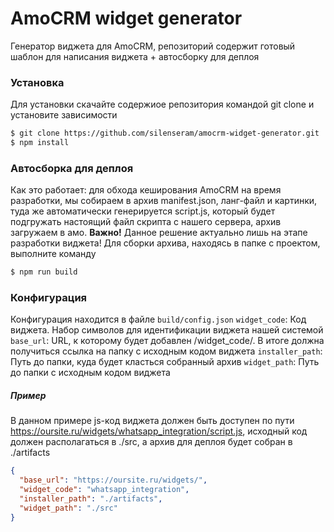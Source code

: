 # AmoCRM widget generator

Генератор виджета для AmoCRM, репозиторий содержит готовый шаблон для написания виджета + автосборку для деплоя

### Установка
Для установки скачайте содержиое репозитория командой git clone и установите зависимости

```sh
$ git clone https://github.com/silenseram/amocrm-widget-generator.git
$ npm install
```
### Автосборка для деплоя

Как это работает: для обхода кеширования AmoCRM на время разработки, мы собираем в архив manifest.json, ланг-файл и картинки, туда же автоматически генерируется script.js, который будет подгружать настоящий файл скрипта с нашего сервера, архив загружаем в амо.
**Важно!** Данное решение актуально лишь на этапе разработки виджета!
Для сборки архива, находясь в папке с проектом, выполните команду

```sh
$ npm run build
```

### Конфигурация
Конфигурация находится в файле `build/config.json`
`widget_code`: Код виджета. Набор символов для идентификации виджета нашей системой
`base_url`: URL, к которому будет добавлен /widget_code/. В итоге должна получиться ссылка на папку с исходным кодом виджета
`installer_path`: Путь до папки, куда будет класться собранный архив
`widget_path`: Путь до папки с исходным кодом виджета
##### Пример
В данном примере js-код виджета должен быть доступен по пути https://oursite.ru/widgets/whatsapp_integration/script.js, исходный код должен располагаться в ./src, а архив для деплоя будет собран в ./artifacts
```json 
{
  "base_url": "https://oursite.ru/widgets/",
  "widget_code": "whatsapp_integration",
  "installer_path": "./artifacts",
  "widget_path": "./src"
}
```
